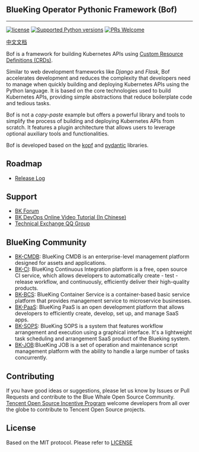 ##  BlueKing Operator Pythonic Framework (Bof)

---
[![license](https://img.shields.io/badge/license-MIT-brightgreen.svg)](https://github.com/TencentBlueKing/bk-operator-framework/blob/master/LICENSE.txt)
[![Supported Python versions](https://img.shields.io/pypi/pyversions/kopf.svg)](https://pypi.org/project/kopf/)
[![PRs Welcome](https://img.shields.io/badge/PRs-welcome-brightgreen.svg)](https://github.com/TencentBlueKing/bk-operator-framework/pulls)

[中文文档](readme.md)

Bof is a framework for building Kubernetes APIs using [Custom Resource Definitions (CRDs)](https://kubernetes.io/docs/tasks/access-kubernetes-api/extend-api-custom-resource-definitions).

Similar to web development frameworks like *Django* and *Flask*, Bof accelerates development and reduces the complexity that developers need to manage when quickly building and deploying Kubernetes APIs using the Python language. It is based on the core technologies used to build Kubernetes APIs, providing simple abstractions that reduce boilerplate code and tedious tasks.

Bof is not a *copy-paste* example but offers a powerful library and tools to simplify the process of building and deploying Kubernetes APIs from scratch. It features a plugin architecture that allows users to leverage optional auxiliary tools and functionalities.

Bof is developed based on the [kopf](https://github.com/nolar/kopf.git) and [pydantic](https://github.com/pydantic/pydantic.git) libraries.

## Roadmap
- [Release Log](docs/release_en.md)

## Support
- [BK Forum](https://bk.tencent.com/s-mart/community)
- [BK DevOps Online Video Tutorial (In Chinese)](https://bk.tencent.com/s-mart/video/)
- [Technical Exchange QQ Group](https://jq.qq.com/?_wv=1027&k=5zk8F7G)

## BlueKing Community
- [BK-CMDB](https://github.com/Tencent/bk-cmdb): BlueKing CMDB is an enterprise-level management platform designed for assets and applications.
- [BK-CI](https://github.com/Tencent/bk-ci): BlueKing Continuous Integration platform is a free, open source CI service, which allows developers to automatically create - test - release workflow, and continuously, efficiently deliver their high-quality products.
- [BK-BCS](https://github.com/Tencent/bk-bcs): BlueKing Container Service is a container-based basic service platform that provides management service to microservice businesses.
- [BK-PaaS](https://github.com/Tencent/bk-paas): BlueKing PaaS is an open development platform that allows developers to efficiently create, develop, set up, and manage SaaS apps.
- [BK-SOPS](https://github.com/Tencent/bk-sops): BlueKing SOPS is a system that features workflow arrangement and execution using a graphical interface. It's a lightweight task scheduling and arrangement SaaS product of the Blueking system.
- [BK-JOB](https://github.com/Tencent/bk-job):BlueKing JOB is a set of operation and maintenance script management platform with the ability to handle a large number of tasks concurrently.

## Contributing
If you have good ideas or suggestions, please let us know by Issues or Pull Requests and contribute to the Blue Whale Open Source Community.      
[Tencent Open Source Incentive Program](https://opensource.tencent.com/contribution) welcome developers from all over the globe to contribute to Tencent Open Source projects.

## License
Based on the MIT protocol. Please refer to [LICENSE](LICENSE.txt)